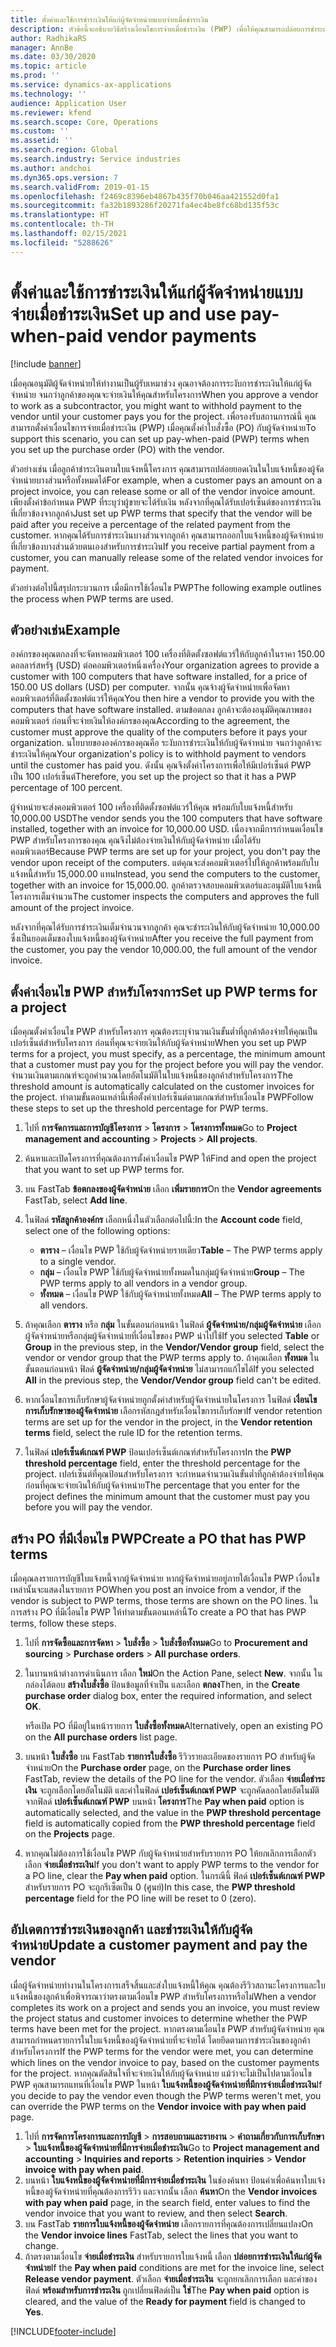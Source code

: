 ```yaml
---
title: ตั้งค่าและใช้การชำระเงินให้แก่ผู้จัดจำหน่ายแบบจ่ายเมื่อชำระเงิน
description: หัวข้อนี้จะอธิบายวิธีสร้างเงื่อนไขการจ่ายเมื่อชำระเงิน (PWP) เพื่อให้คุณสามารถปล่อยการชำระเงินให้แก่ผู้จัดจำหน่ายบางส่วน โดยยึดตามการชำระเงินของลูกค้า
author: RadhikaRS
manager: AnnBe
ms.date: 03/30/2020
ms.topic: article
ms.prod: ''
ms.service: dynamics-ax-applications
ms.technology: ''
audience: Application User
ms.reviewer: kfend
ms.search.scope: Core, Operations
ms.custom: ''
ms.assetid: ''
ms.search.region: Global
ms.search.industry: Service industries
ms.author: andchoi
ms.dyn365.ops.version: 7
ms.search.validFrom: 2019-01-15
ms.openlocfilehash: f2469c8396eb4867b435f70b046aa421552d0fa1
ms.sourcegitcommit: fa32b1893286f20271fa4ec4be8fc68bd135f53c
ms.translationtype: HT
ms.contentlocale: th-TH
ms.lasthandoff: 02/15/2021
ms.locfileid: "5288626"
---
```

# <a name="set-up-and-use-pay-when-paid-vendor-payments"></a><span data-ttu-id="44eef-103">ตั้งค่าและใช้การชำระเงินให้แก่ผู้จัดจำหน่ายแบบจ่ายเมื่อชำระเงิน</span><span class="sxs-lookup"><span data-stu-id="44eef-103">Set up and use pay-when-paid vendor payments</span></span>

[!include [banner](../includes/banner.md)]

<span data-ttu-id="44eef-104">เมื่อคุณอนุมัติผู้จัดจำหน่ายให้ทำงานเป็นผู้รับเหมาช่วง คุณอาจต้องการระงับการชำระเงินให้แก่ผู้จัดจำหน่าย จนกว่าลูกค้าของคุณจะจ่ายเงินให้คุณสำหรับโครงการ</span><span class="sxs-lookup"><span data-stu-id="44eef-104">When you approve a vendor to work as a subcontractor, you might want to withhold payment to the vendor until your customer pays you for the project.</span></span> <span data-ttu-id="44eef-105">เพื่อรองรับสถานการณ์นี้ คุณสามารถตั้งค่าเงื่อนไขการจ่ายเมื่อชำระเงิน (PWP) เมื่อคุณตั้งค่าใบสั่งซื้อ (PO) กับผู้จัดจำหน่าย</span><span class="sxs-lookup"><span data-stu-id="44eef-105">To support this scenario, you can set up pay-when-paid (PWP) terms when you set up the purchase order (PO) with the vendor.</span></span>

<span data-ttu-id="44eef-106">ตัวอย่างเช่น เมื่อลูกค้าชำระเงินตามใบแจ้งหนี้โครงการ คุณสามารถปล่อยยอดเงินในใบแจ้งหนี้ของผู้จัดจำหน่ายบางส่วนหรือทั้งหมดได้</span><span class="sxs-lookup"><span data-stu-id="44eef-106">For example, when a customer pays an amount on a project invoice, you can release some or all of the vendor invoice amount.</span></span> <span data-ttu-id="44eef-107">เพียงตั้งค่าข้อกำหนด PWP ที่ระบุว่าผู้ขายจะได้รับเงิน หลังจากที่คุณได้รับเปอร์เซ็นต์ของการชำระเงินที่เกี่ยวข้องจากลูกค้า</span><span class="sxs-lookup"><span data-stu-id="44eef-107">Just set up PWP terms that specify that the vendor will be paid after you receive a percentage of the related payment from the customer.</span></span> <span data-ttu-id="44eef-108">หากคุณได้รับการชำระเงินบางส่วนจากลูกค้า คุณสามารถออกใบแจ้งหนี้ของผู้จัดจำหน่ายที่เกี่ยวข้องบางส่วนด้วยตนเองสำหรับการชำระเงิน</span><span class="sxs-lookup"><span data-stu-id="44eef-108">If you receive partial payment from a customer, you can manually release some of the related vendor invoices for payment.</span></span>

<span data-ttu-id="44eef-109">ตัวอย่างต่อไปนี้สรุปกระบวนการ เมื่อมีการใช้เงื่อนไข PWP</span><span class="sxs-lookup"><span data-stu-id="44eef-109">The following example outlines the process when PWP terms are used.</span></span>

## <a name="example"></a><span data-ttu-id="44eef-110">ตัวอย่างเช่น</span><span class="sxs-lookup"><span data-stu-id="44eef-110">Example</span></span>

<span data-ttu-id="44eef-111">องค์กรของคุณตกลงที่จะจัดหาคอมพิวเตอร์ 100 เครื่องที่ติดตั้งซอฟต์แวร์ให้กับลูกค้าในราคา 150.00 ดอลลาร์สหรัฐ (USD) ต่อคอมพิวเตอร์หนึ่งเครื่อง</span><span class="sxs-lookup"><span data-stu-id="44eef-111">Your organization agrees to provide a customer with 100 computers that have software installed, for a price of 150.00 US dollars (USD) per computer.</span></span> <span data-ttu-id="44eef-112">จากนั้น คุณจ้างผู้จัดจำหน่ายเพื่อจัดหาคอมพิวเตอร์ที่ติดตั้งซอฟต์แวร์ให้คุณ</span><span class="sxs-lookup"><span data-stu-id="44eef-112">You then hire a vendor to provide you with the computers that have software installed.</span></span> <span data-ttu-id="44eef-113">ตามข้อตกลง ลูกค้าจะต้องอนุมัติคุณภาพของคอมพิวเตอร์ ก่อนที่จะจ่ายเงินให้องค์กรของคุณ</span><span class="sxs-lookup"><span data-stu-id="44eef-113">According to the agreement, the customer must approve the quality of the computers before it pays your organization.</span></span> <span data-ttu-id="44eef-114">นโยบายขององค์กรของคุณคือ ระงับการชำระเงินให้กับผู้จัดจำหน่าย จนกว่าลูกค้าจะชำระเงินให้คุณ</span><span class="sxs-lookup"><span data-stu-id="44eef-114">Your organization's policy is to withhold payment to vendors until the customer has paid you.</span></span> <span data-ttu-id="44eef-115">ดังนั้น คุณจึงตั้งค่าโครงการเพื่อให้มีเปอร์เซ็นต์ PWP เป็น 100 เปอร์เซ็นต์</span><span class="sxs-lookup"><span data-stu-id="44eef-115">Therefore, you set up the project so that it has a PWP percentage of 100 percent.</span></span>

<span data-ttu-id="44eef-116">ผู้จำหน่ายจะส่งคอมพิวเตอร์ 100 เครื่องที่ติดตั้งซอฟต์แวร์ให้คุณ พร้อมกับใบแจ้งหนี้สำหรับ 10,000.00 USD</span><span class="sxs-lookup"><span data-stu-id="44eef-116">The vendor sends you the 100 computers that have software installed, together with an invoice for 10,000.00 USD.</span></span> <span data-ttu-id="44eef-117">เนื่องจากมีการกำหนดเงื่อนไข PWP สำหรับโครงการของคุณ คุณจึงไม่ต้องจ่ายเงินให้กับผู้จัดจำหน่าย เมื่อได้รับคอมพิวเตอร์</span><span class="sxs-lookup"><span data-stu-id="44eef-117">Because PWP terms are set up for your project, you don't pay the vendor upon receipt of the computers.</span></span> <span data-ttu-id="44eef-118">แต่คุณจะส่งคอมพิวเตอร์ไปให้ลูกค้าพร้อมกับใบแจ้งหนี้สำหรับ 15,000.00 แทน</span><span class="sxs-lookup"><span data-stu-id="44eef-118">Instead, you send the computers to the customer, together with an invoice for 15,000.00.</span></span> <span data-ttu-id="44eef-119">ลูกค้าตรวจสอบคอมพิวเตอร์และอนุมัติใบแจ้งหนี้โครงการเต็มจำนวน</span><span class="sxs-lookup"><span data-stu-id="44eef-119">The customer inspects the computers and approves the full amount of the project invoice.</span></span>

<span data-ttu-id="44eef-120">หลังจากที่คุณได้รับการชำระเงินเต็มจำนวนจากลูกค้า คุณจะชำระเงินให้กับผู้จัดจำหน่าย 10,000.00 ซึ่งเป็นยอดเต็มของใบแจ้งหนี้ของผู้จัดจำหน่าย</span><span class="sxs-lookup"><span data-stu-id="44eef-120">After you receive the full payment from the customer, you pay the vendor 10,000.00, the full amount of the vendor invoice.</span></span>

## <a name="set-up-pwp-terms-for-a-project"></a><span data-ttu-id="44eef-121">ตั้งค่าเงื่อนไข PWP สำหรับโครงการ</span><span class="sxs-lookup"><span data-stu-id="44eef-121">Set up PWP terms for a project</span></span>

<span data-ttu-id="44eef-122">เมื่อคุณตั้งค่าเงื่อนไข PWP สำหรับโครงการ คุณต้องระบุจำนวนเงินขั้นต่ำที่ลูกค้าต้องจ่ายให้คุณเป็นเปอร์เซ็นต์สำหรับโครงการ ก่อนที่คุณจะจ่ายเงินให้กับผู้จัดจำหน่าย</span><span class="sxs-lookup"><span data-stu-id="44eef-122">When you set up PWP terms for a project, you must specify, as a percentage, the minimum amount that a customer must pay you for the project before you will pay the vendor.</span></span> <span data-ttu-id="44eef-123">จำนวนเงินตามเกณฑ์จะถูกคำนวณโดยอัตโนมัติในใบแจ้งหนี้ของลูกค้าสำหรับโครงการ</span><span class="sxs-lookup"><span data-stu-id="44eef-123">The threshold amount is automatically calculated on the customer invoices for the project.</span></span> <span data-ttu-id="44eef-124">ทำตามขั้นตอนเหล่านี้เพื่อตั้งค่าเปอร์เซ็นต์ตามเกณฑ์สำหรับเงื่อนไข PWP</span><span class="sxs-lookup"><span data-stu-id="44eef-124">Follow these steps to set up the threshold percentage for PWP terms.</span></span>

1. <span data-ttu-id="44eef-125">ไปที่ **การจัดการและการบัญชีโครงการ** \> **โครงการ** \> **โครงการทั้งหมด**</span><span class="sxs-lookup"><span data-stu-id="44eef-125">Go to **Project management and accounting** \> **Projects** \> **All projects**.</span></span>
2. <span data-ttu-id="44eef-126">ค้นหาและเปิดโครงการที่คุณต้องการตั้งค่าเงื่อนไข PWP ให้</span><span class="sxs-lookup"><span data-stu-id="44eef-126">Find and open the project that you want to set up PWP terms for.</span></span>
3. <span data-ttu-id="44eef-127">บน FastTab **ข้อตกลงของผู้จัดจำหน่าย** เลือก **เพิ่มรายการ**</span><span class="sxs-lookup"><span data-stu-id="44eef-127">On the **Vendor agreements** FastTab, select **Add line**.</span></span>
3. <span data-ttu-id="44eef-128">ในฟิลด์ **รหัสลูกค้าองค์กร** เลือกหนึ่งในตัวเลือกต่อไปนี้:</span><span class="sxs-lookup"><span data-stu-id="44eef-128">In the **Account code** field, select one of the following options:</span></span>

    - <span data-ttu-id="44eef-129">**ตาราง** – เงื่อนไข PWP ใช้กับผู้จัดจำหน่ายรายเดียว</span><span class="sxs-lookup"><span data-stu-id="44eef-129">**Table** – The PWP terms apply to a single vendor.</span></span>
    - <span data-ttu-id="44eef-130">**กลุ่ม** – เงื่อนไข PWP ใช้กับผู้จัดจำหน่ายทั้งหมดในกลุ่มผู้จัดจำหน่าย</span><span class="sxs-lookup"><span data-stu-id="44eef-130">**Group** – The PWP terms apply to all vendors in a vendor group.</span></span>
    - <span data-ttu-id="44eef-131">**ทั้งหมด** – เงื่อนไข PWP ใช้กับผู้จัดจำหน่ายทั้งหมด</span><span class="sxs-lookup"><span data-stu-id="44eef-131">**All** – The PWP terms apply to all vendors.</span></span>

4. <span data-ttu-id="44eef-132">ถ้าคุณเลือก **ตาราง** หรือ **กลุ่ม** ในขั้นตอนก่อนหน้า ในฟิลด์ **ผู้จัดจำหน่าย/กลุ่มผู้จัดจำหน่าย** เลือกผู้จัดจำหน่ายหรือกลุ่มผู้จัดจำหน่ายที่เงื่อนไขของ PWP นำไปใช้</span><span class="sxs-lookup"><span data-stu-id="44eef-132">If you selected **Table** or **Group** in the previous step, in the **Vendor/Vendor group** field, select the vendor or vendor group that the PWP terms apply to.</span></span> <span data-ttu-id="44eef-133">ถ้าคุณเลือก **ทั้งหมด** ในขั้นตอนก่อนหน้า ฟิลด์ **ผู้จัดจำหน่าย/กลุ่มผู้จัดจำหน่าย** ไม่สามารถแก้ไขได้</span><span class="sxs-lookup"><span data-stu-id="44eef-133">If you selected **All** in the previous step, the **Vendor/Vendor group** field can't be edited.</span></span>
5. <span data-ttu-id="44eef-134">หากเงื่อนไขการเก็บรักษาผู้จัดจำหน่ายถูกตั้งค่าสำหรับผู้จัดจำหน่ายในโครงการ ในฟิลด์ **เงื่อนไขการเก็บรักษาของผู้จัดจำหน่าย** เลือกรหัสกฎสำหรับเงื่อนไขการเก็บรักษา</span><span class="sxs-lookup"><span data-stu-id="44eef-134">If vendor retention terms are set up for the vendor in the project, in the **Vendor retention terms** field, select the rule ID for the retention terms.</span></span>
6. <span data-ttu-id="44eef-135">ในฟิลด์ **เปอร์เซ็นต์เกณฑ์ PWP** ป้อนเปอร์เซ็นต์เกณฑ์สำหรับโครงการ</span><span class="sxs-lookup"><span data-stu-id="44eef-135">In the **PWP threshold percentage** field, enter the threshold percentage for the project.</span></span> <span data-ttu-id="44eef-136">เปอร์เซ็นต์ที่คุณป้อนสำหรับโครงการ จะกำหนดจำนวนเงินขั้นต่ำที่ลูกค้าต้องจ่ายให้คุณ ก่อนที่คุณจะจ่ายเงินให้กับผู้จัดจำหน่าย</span><span class="sxs-lookup"><span data-stu-id="44eef-136">The percentage that you enter for the project defines the minimum amount that the customer must pay you before you will pay the vendor.</span></span>

## <a name="create-a-po-that-has-pwp-terms"></a><span data-ttu-id="44eef-137">สร้าง PO ที่มีเงื่อนไข PWP</span><span class="sxs-lookup"><span data-stu-id="44eef-137">Create a PO that has PWP terms</span></span>

<span data-ttu-id="44eef-138">เมื่อคุณลงรายการบัญชีใบแจ้งหนี้จากผู้จัดจำหน่าย หากผู้จัดจำหน่ายอยู่ภายใต้เงื่อนไข PWP เงื่อนไขเหล่านั้นจะแสดงในรายการ PO</span><span class="sxs-lookup"><span data-stu-id="44eef-138">When you post an invoice from a vendor, if the vendor is subject to PWP terms, those terms are shown on the PO lines.</span></span> <span data-ttu-id="44eef-139">ในการสร้าง PO ที่มีเงื่อนไข PWP ให้ทำตามขั้นตอนเหล่านี้</span><span class="sxs-lookup"><span data-stu-id="44eef-139">To create a PO that has PWP terms, follow these steps.</span></span>

1. <span data-ttu-id="44eef-140">ไปที่ **การจัดซื้อและการจัดหา** \> **ใบสั่งซื้อ** \> **ใบสั่งซื้อทั้งหมด**</span><span class="sxs-lookup"><span data-stu-id="44eef-140">Go to **Procurement and sourcing** \> **Purchase orders** \> **All purchase orders**.</span></span>
2. <span data-ttu-id="44eef-141">ในบานหน้าต่างการดำเนินการ เลือก **ใหม่**</span><span class="sxs-lookup"><span data-stu-id="44eef-141">On the Action Pane, select **New**.</span></span> <span data-ttu-id="44eef-142">จากนั้น ในกล่องโต้ตอบ **สร้างใบสั่งซื้อ** ป้อนข้อมูลที่จำเป็น และเลือก **ตกลง**</span><span class="sxs-lookup"><span data-stu-id="44eef-142">Then, in the **Create purchase order** dialog box, enter the required information, and select **OK**.</span></span>

    <span data-ttu-id="44eef-143">หรือเปิด PO ที่มีอยู่ในหน้ารายการ **ใบสั่งซื้อทั้งหมด**</span><span class="sxs-lookup"><span data-stu-id="44eef-143">Alternatively, open an existing PO on the **All purchase orders** list page.</span></span>

4. <span data-ttu-id="44eef-144">บนหน้า **ใบสั่งซื้อ** บน FastTab **รายการใบสั่งซื้อ** รีวิวรายละเอียดของรายการ PO สำหรับผู้จัดจำหน่าย</span><span class="sxs-lookup"><span data-stu-id="44eef-144">On the **Purchase order** page, on the **Purchase order lines** FastTab, review the details of the PO line for the vendor.</span></span> <span data-ttu-id="44eef-145">ตัวเลือก **จ่ายเมื่อชำระเงิน** จะถูกเลือกโดยอัตโนมัติ และค่าในฟิลด์ **เปอร์เซ็นต์เกณฑ์ PWP** จะถูกคัดลอกโดยอัตโนมัติจากฟิลด์ **เปอร์เซ็นต์เกณฑ์ PWP** บนหน้า **โครงการ**</span><span class="sxs-lookup"><span data-stu-id="44eef-145">The **Pay when paid** option is automatically selected, and the value in the **PWP threshold percentage** field is automatically copied from the **PWP threshold percentage** field on the **Projects** page.</span></span>
6. <span data-ttu-id="44eef-146">หากคุณไม่ต้องการใช้เงื่อนไข PWP กับผู้จัดจำหน่ายสำหรับรายการ PO ให้ยกเลิกการเลือกตัวเลือก **จ่ายเมื่อชำระเงิน**</span><span class="sxs-lookup"><span data-stu-id="44eef-146">If you don't want to apply PWP terms to the vendor for a PO line, clear the **Pay when paid** option.</span></span> <span data-ttu-id="44eef-147">ในกรณีนี้ ฟิลด์ **เปอร์เซ็นต์เกณฑ์ PWP** สำหรับรายการ PO จะถูกรีเซ็ตเป็น 0 (ศูนย์)</span><span class="sxs-lookup"><span data-stu-id="44eef-147">In this case, the **PWP threshold percentage** field for the PO line will be reset to 0 (zero).</span></span>

## <a name="update-a-customer-payment-and-pay-the-vendor"></a><span data-ttu-id="44eef-148">อัปเดตการชำระเงินของลูกค้า และชำระเงินให้กับผู้จัดจำหน่าย</span><span class="sxs-lookup"><span data-stu-id="44eef-148">Update a customer payment and pay the vendor</span></span>

<span data-ttu-id="44eef-149">เมื่อผู้จัดจำหน่ายทำงานในโครงการเสร็จสิ้นและส่งใบแจ้งหนี้ให้คุณ คุณต้องรีวิวสถานะโครงการและใบแจ้งหนี้ของลูกค้าเพื่อพิจารณาว่าตรงตามเงื่อนไข PWP สำหรับโครงการหรือไม่</span><span class="sxs-lookup"><span data-stu-id="44eef-149">When a vendor completes its work on a project and sends you an invoice, you must review the project status and customer invoices to determine whether the PWP terms have been met for the project.</span></span> <span data-ttu-id="44eef-150">หากตรงตามเงื่อนไข PWP สำหรับผู้จัดจำหน่าย คุณสามารถกำหนดรายการในใบแจ้งหนี้ของผู้จัดจำหน่ายที่จะจ่ายได้ โดยยึดตามการชำระเงินของลูกค้าสำหรับโครงการ</span><span class="sxs-lookup"><span data-stu-id="44eef-150">If the PWP terms for the vendor were met, you can determine which lines on the vendor invoice to pay, based on the customer payments for the project.</span></span> <span data-ttu-id="44eef-151">หากคุณตัดสินใจที่จะจ่ายเงินให้กับผู้จัดจำหน่าย แม้ว่าจะไม่เป็นไปตามเงื่อนไข PWP คุณสามารถแทนที่เงื่อนไข PWP ในหน้า **ใบแจ้งหนี้ของผู้จัดจำหน่ายที่มีการจ่ายเมื่อชำระเงิน**</span><span class="sxs-lookup"><span data-stu-id="44eef-151">If you decide to pay the vendor even though the PWP terms weren't met, you can override the PWP terms on the **Vendor invoice with pay when paid** page.</span></span>

1. <span data-ttu-id="44eef-152">ไปที่ **การจัดการโครงการและการบัญชี** \> **การสอบถามและรายงาน** \> **คำถามเกี่ยวกับการเก็บรักษา** \> **ใบแจ้งหนี้ของผู้จัดจำหน่ายที่มีการจ่ายเมื่อชำระเงิน**</span><span class="sxs-lookup"><span data-stu-id="44eef-152">Go to **Project management and accounting** \> **Inquiries and reports** \> **Retention inquiries** \> **Vendor invoice with pay when paid**.</span></span>
2. <span data-ttu-id="44eef-153">บนหน้า **ใบแจ้งหนี้ของผู้จัดจำหน่ายที่มีการจ่ายเมื่อชำระเงิน** ในช่องค้นหา ป้อนค่าเพื่อค้นหาใบแจ้งหนี้ของผู้จัดจำหน่ายที่คุณต้องการรีวิว และจากนั้น เลือก **ค้นหา**</span><span class="sxs-lookup"><span data-stu-id="44eef-153">On the **Vendor invoices with pay when paid** page, in the search field, enter values to find the vendor invoice that you want to review, and then select **Search**.</span></span>
3. <span data-ttu-id="44eef-154">บน FastTab **รายการใบแจ้งหนี้ของผู้จัดจำหน่าย**  เลือกรายการที่คุณต้องการเปลี่ยนแปลง</span><span class="sxs-lookup"><span data-stu-id="44eef-154">On the **Vendor invoice lines** FastTab, select the lines that you want to change.</span></span>
4. <span data-ttu-id="44eef-155">ถ้าตรงตามเงื่อนไข **จ่ายเมื่อชำระเงิน** สำหรับรายการใบแจ้งหนี้ เลือก **ปล่อยการชำระเงินให้แก่ผู้จัดจำหน่าย**</span><span class="sxs-lookup"><span data-stu-id="44eef-155">If the **Pay when paid** conditions are met for the invoice line, select **Release vendor payment**.</span></span> <span data-ttu-id="44eef-156">ตัวเลือก **จ่ายเมื่อชำระเงิน** จะถูกยกเลิกการเลือก และค่าของฟิลด์ **พร้อมสำหรับการชำระเงิน** ถูกเปลี่ยนฟิลด์เป็น **ใช่**</span><span class="sxs-lookup"><span data-stu-id="44eef-156">The **Pay when paid** option is cleared, and the value of the **Ready for payment** field is changed to **Yes**.</span></span>


[!INCLUDE[footer-include](../includes/footer-banner.md)]